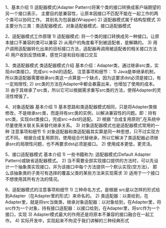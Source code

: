 1、基本介绍
    1) 适配器模式(Adapter Pattern)将某个类的接口转换成客户端期望的另一个接口表示，
       主要目的是兼容性，让原本因接口不匹配不能在一起工作的两个类可以协同工作。
       其别名为包装器(Wrapper)
    2) 适配器模式属于结构型模式
    3) 主要分为三类：类适配器模式、对象适配器模式、接口适配器模式
    
    
2、适配器模式工作原理
    1) 适配器模式: 将一个类的接口转换成另一种接口。让原本接口不兼容的类可以兼容
    2) 从用户的角度看不到被适配者，是解耦的。
    3) 用户调用适配器转化出来的目标接口方法，适配器再调用被适配者的相关接口方法
    4) 用户收到反馈结果，感觉只是和目标接口交互
    
    
3、类适配器模式
    类适配器模式介绍
    基本介绍：Adapter类，通过继承src类，实现dst类接口，完成src->dst的适配。
    注意事项和细节：
        1) Java是单继承机制，所以类适配器需要继承src类这一点算是一个缺点，因为这要求dst必须是接口，有一定局限性;
        2) src类的方法在Adapter中都会暴露出来，也增加了使用的成本。
        3) 由于其继承了src类，所以它可以根据需求重写src类的方法，使得Adapter的灵活性增强了。
        
        
4、对象适配器
    基本介绍
        1) 基本思路和类适配器模式相同，只是将Adapter类做修改，不是继承src类，而是持有src类的实例，以解决兼容性的问题。即：持有src类，实现dst类接口，完成src->dst的适配。
        2) 根据 "合成复用原则",在系统中尽量使用关联关系来替代继承关系。
        3) 对象适配器模式也是适配器模式常用的一种
    注意事项和细节
         1) 对象适配器和类适配器其实算是同一种思想，只不过实现方式不同。
            根据合成复用原则，使用组合代替继承，所以它解决了类适配器必须继承src的局限性问题，也不再要求dst必须是接口。
         2) 使用成本更低，更灵活。
         
5、接口适配器模式
     基本介绍
        1) 一些书籍称为: 适配器模式(Default Adapter Pattern)或缺省适配器模式。
        2) 当不需要全部实现接口提供的方法时，可以先设计一个抽象类实现接口，并为该接口中每个方法提供一个默认实现(空方法)，
           那么该抽象类的子类可有选择的覆盖父类的某些方法来实现需求
        3) 适用于一个接口不想使用其所有方法的情况。
        
        
6、适配器模式的注意事项和细节
    1) 三种命名方式，是根据 src是以怎样的形式给到Adapter（在Adapter里的形式）来命名的。
    2) 类适配器：以类给到，在Adapter里，就是将src当做类，继承对象适配器：以对象给到，在Adapter里，将src作为一个对象，持有接口适配器：以接口给到，在Adapter里，将src作为一个接口，实现
    3) Adapter模式最大的作用还是将原本不兼容的接口融合在一起工作。
    4) 实际开发中，实现起来不拘泥于我们讲解的三种经典形式         